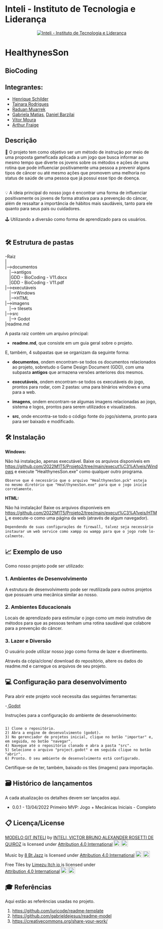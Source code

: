 # Inteli - Instituto de Tecnologia e Liderança 

<p align="center">
<a href= "https://www.inteli.edu.br/"><img src="https://www.inteli.edu.br/wp-content/uploads/2021/08/20172028/marca_1-2.png" alt="Inteli - Instituto de Tecnologia e Liderança" border="0"></a>
</p>

# HealthynesSon

## BioCoding

## Integrantes: 
- <a href="">Henrique Schilder</a>
- <a href="">Tainara Rodrigues</a>
- <a href="https://www.linkedin.com/in/raduanmuarrek/">Raduan Muarrek</a>
- <a href="https://www.linkedin.com/in/gabriela-rodrigues-matias/">Gabriela Matias</a>, <a href="">Daniel Barzilai</a>
- <a href="">Vitor Moura</a>
- <a href="https://www.linkedin.com/in/arthur-fraige-b7608822a/">Arthur Fraige</a>

## Descrição

📜 O projeto tem como objetivo ser um método de instrução por meio de uma proposta gameficada aplicada a um jogo que busca informar ao mesmo tempo que diverte os jovens sobre os métodos e ações de uma rotina  que pode influenciar positivamente uma pessoa a prevenir alguns tipos de câncer ou até mesmo ações que promovem uma melhoria no status de saúde de uma pessoa que já possui esse tipo de doença. 
<br><br>
<p align="center">


💡 A ideia principal do nosso jogo é encontrar uma forma de influenciar positivamente os jovens de forma atrativa para a prevenção do câncer, além de ressaltar a importância de hábitos mais saudáveis, tanto para ele quanto para seus pais ou cuidadores. 
<br><br>
🕹 Utilizando a diversão como forma de aprendizado para os usuários.
<br><br>

## 🛠 Estrutura de pastas

-Raiz<br>
|<br>
|-->documentos<br>
  &emsp;|-->antigos<br>
  &emsp;|GDD - BioCoding - V11.docx<br>
  &emsp;|GDD - BioCoding - V11.pdf<br>
|-->executáveis<br>
  &emsp;|-->Windows<br>
  &emsp;|-->HTML<br>
|-->imagens<br>
  &emsp;|--> tilesets<br>
|-->src<br>
  &emsp;|--> Godot<br>
|readme.md<br>

A pasta raiz contém um arquivo principal:

- <b>readme.md</b>, que consiste em um guia geral sobre o projeto.

E, também, 4 subpastas que se organizam da seguinte forma:

- <b>documentos</b>, ondem encontram-se todos os documentos relacionados ao projeto, sobretudo o Game Design Document (GDD), com uma subpasta <b>antigos</b> que armazena versões anteriores dos mesmos.

- <b>executáveis</b>, ondem encontram-se todos os executáveis do jogo, prontos para rodar, com 2 pastas: uma para binários windows e uma para a web.

- <b>imagens</b>, ondem encontram-se algumas imagens relacionadas ao jogo, sistema e logos, prontos para serem utilizados e visualizados.

- <b>src</b>, onde encontra-se todo o código fonte do jogo/sistema, pronto para para ser baixado e modificado.

## 🛠 Instalação

<b>Windows:</b>

Não há instalação, apenas executável. Baixe os arquivos disponíveis em https://github.com/2022M1T5/Projeto2/tree/main/execut%C3%A1veis/Windows e execute "HealthynesSon.exe" como qualquer outro programa.

```
Observe que é necessário que o arquivo "HealthynesSon.pck" esteja
no mesmo diretório que "HealthynesSon.exe" para que o jogo inicie
corretamente.
```

<b>HTML:</b>

Não há instalação! Baixe os arquivos disponíveis em https://github.com/2022M1T5/Projeto2/tree/main/execut%C3%A1veis/HTML e execute-o como uma página da web (através de algum navegador).

```sh
Dependendo de suas configurações de firewall, talvez seja necessário
instaurar um web service como xampp ou wampp para que o jogo rode lo-
calmente.
```

## 📈 Exemplo de uso

Como nosso projeto pode ser utilizado: 

<h3>1. Ambientes de Desenvolvimento</h3>
<p>A estrutura de desenvolvimento pode ser reutilizada para outros projetos que possuam uma mecânica similar ao nosso.</p>

<h3>2. Ambientes Educacionais</h3>
<p>Locais de aprendizado para estimular o jogo como um meio instrutivo de métodos para que as pessoas tenham uma rotina saudável que colabore para a prevenção do câncer.</p> 
<h3>3. Lazer e Diversão</h3>
<p>O usuário pode utilizar nosso jogo como forma de lazer e divertimento.</p>

Através da cópia/clone/ download do repositório, altere os dados do readme.md e carregue os arquivos de seu projeto.

## 💻 Configuração para desenvolvimento

Para abrir este projeto você necessita das seguintes ferramentas:

-<a href="https://godotengine.org/download"> Godot</a>

Instruções para a configuração do ambiente de desenvolvimento:
```

1) Clone o repositório.
2) Abra a engine de desenvolvimento (godot).
3) No gerenciador de projetos inicial, clique no botão "importar" e, em seguida, no botão "navegar".
4) Navegue até o repositório clonado e abra a pasta "src".
5) Selecione o arquivo "project.godot" e em seguida clique no botão "abrir".
6) Pronto. O seu ambiente de desenvolvimento está configurado.

```

Certifique-se de ter, também, baixado os tiles (imagens) para importação.


## 🗃 Histórico de lançamentos

A cada atualização os detalhes devem ser lançados aqui.

* 0.0.1 - 13/04/2022
    Primeiro MVP: Jogo + Mecânicas Iniciais - Completo 

## 📋 Licença/License

<p xmlns:cc="http://creativecommons.org/ns#" xmlns:dct="http://purl.org/dc/terms/"><a property="dct:title" rel="cc:attributionURL" href="https://github.com/Spidus/Teste_Final_1">MODELO GIT INTELI</a> by <a rel="cc:attributionURL dct:creator" property="cc:attributionName" href="https://www.yggbrasil.com.br/vr">INTELI, VICTOR BRUNO ALEXANDER ROSETTI DE QUIROZ</a> is licensed under <a href="http://creativecommons.org/licenses/by/4.0/?ref=chooser-v1" target="_blank" rel="license noopener noreferrer" style="display:inline-block;">Attribution 4.0 International<img style="height:22px!important;margin-left:3px;vertical-align:text-bottom;" src="https://mirrors.creativecommons.org/presskit/icons/cc.svg?ref=chooser-v1"><img style="height:22px!important;margin-left:3px;vertical-align:text-bottom;" src="https://mirrors.creativecommons.org/presskit/icons/by.svg?ref=chooser-v1"></a></p>

<p>Music</a> by <a href="https://www.youtube.com/c/8BitJazz/videos">8 Bt Jazz</a> is licensed under <a href="http://creativecommons.org/licenses/by/4.0/?ref=chooser-v1" target="_blank" rel="license noopener noreferrer" style="display:inline-block;">Attribution 4.0 International<img style="height:22px!important;margin-left:3px;vertical-align:text-bottom;" src="https://mirrors.creativecommons.org/presskit/icons/cc.svg?ref=chooser-v1"><img style="height:22px!important;margin-left:3px;vertical-align:text-bottom;" src="https://mirrors.creativecommons.org/presskit/icons/by.svg?ref=chooser-v1"></a></p>

<p>Free Tiles</a> by <a href="https://limezu.itch.io/moderninteriors">Limezu Itch io </a> is licensed under <a href="http://creativecommons.org/licenses/by/4.0/?ref=chooser-v1" target="_blank" rel="license noopener noreferrer" style="display:inline-block;">Attribution 4.0 International<img style="height:22px!important;margin-left:3px;vertical-align:text-bottom;" src="https://mirrors.creativecommons.org/presskit/icons/cc.svg?ref=chooser-v1"><img style="height:22px!important;margin-left:3px;vertical-align:text-bottom;" src="https://mirrors.creativecommons.org/presskit/icons/by.svg?ref=chooser-v1"></a></p>


## 🎓 Referências

Aqui estão as referências usadas no projeto.

1. <https://github.com/iuricode/readme-template>
2. <https://github.com/gabrieldejesus/readme-model>
3. <https://creativecommons.org/share-your-work/>
